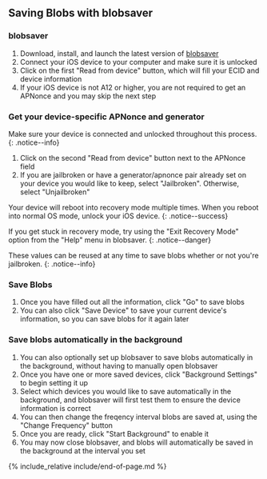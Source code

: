 ## Saving Blobs with blobsaver

### blobsaver

1. Download, install, and launch the latest version of [blobsaver](https://github.com/airsquared/blobsaver/releases)
1. Connect your iOS device to your computer and make sure it is unlocked
1. Click on the first "Read from device" button, which will fill your ECID and device information
1. If your iOS device is not A12 or higher, you are not required to get an APNonce and you may skip the next step

### Get your device-specific APNonce and generator

Make sure your device is connected and unlocked throughout this process.
{: .notice--info}

1. Click on the second "Read from device" button next to the APNonce field
1. If you are jailbroken or have a generator/apnonce pair already set on your device you would like to keep, select "Jailbroken". Otherwise, select "Unjailbroken"

Your device will reboot into recovery mode multiple times. When you reboot into normal OS mode, unlock your iOS device.
{: .notice--success}

If you get stuck in recovery mode, try using the "Exit Recovery Mode" option from the "Help" menu in blobsaver.
{: .notice--danger}

These values can be reused at any time to save blobs whether or not you're jailbroken.
{: .notice--info}

### Save Blobs
1. Once you have filled out all the information, click "Go" to save blobs
1. You can also click "Save Device" to save your current device's information, so you can save blobs for it again later

### Save blobs automatically in the background
1. You can also optionally set up blobsaver to save blobs automatically in the background, without having to manually open blobsaver
1. Once you have one or more saved devices, click "Background Settings" to begin setting it up
1. Select which devices you would like to save automatically in the background, and blobsaver will first test them to ensure the device information is correct
1. You can then change the freqency interval blobs are saved at, using the "Change Frequency" button
1. Once you are ready, click "Start Background" to enable it
1. You may now close blobsaver, and blobs will automatically be saved in the background at the interval you set

{% include_relative include/end-of-page.md %}
